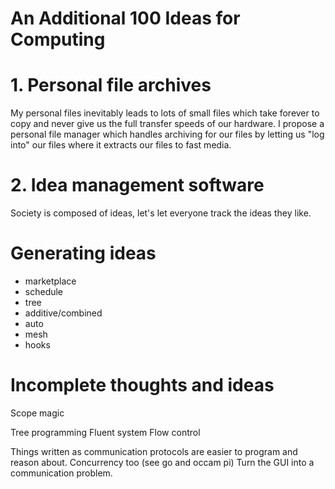 # An Additional 100 Ideas for Computing

# 1. Personal file archives

My personal files inevitably leads to lots of small files which take forever to copy and never give us the full transfer speeds of our hardware. I propose a personal file manager which handles archiving for our files by letting us "log into" our files where it extracts our files to fast media.

# 2. Idea management software

Society is composed of ideas, let's let everyone track the ideas they like.

# Generating ideas

 * marketplace
 * schedule
 * tree
 * additive/combined
 * auto
 * mesh
 * hooks

# Incomplete thoughts and ideas 

Scope magic

Tree programming
Fluent system
Flow control

Things written as communication protocols are easier to program and reason about. Concurrency too (see go and occam pi)
Turn the GUI into a communication problem.
